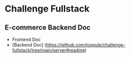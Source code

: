 # Challenge Fullstack

## E-commerce Backend Doc

- Frontend Doc
- [Backend Doc] (https://github.com/joxpulp/challenge-fullstack/tree/main/server#readme)

